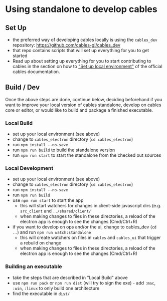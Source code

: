 # Using standalone to develop cables

## Set Up

* the preferred way of developing cables locally is using the `cables_dev` repository: https://github.com/cables-gl/cables_dev
* that repo contains scripts that will set up everything for you to get started
* Read up about setting up everything for you to start contributing to cables in the section on how to ["Set up local environment"](../1_setup_dev_env/setup_dev_env)
  of the official cables documentation.

<a id="dev"></a>
## Build / Dev

Once the above steps are done, continue below, deciding beforehand if you want to improve your local version of cables standalone,
develop on cables core or editor, or would like to build and package a finished executable.

### Local Build

- set up your local environment (see above)
- change to `cables_electron` directory (`cd cables_electron`)
- run `npm install --no-save`
- run `npm run build` to build the standalone version
- run `npm run start` to start the standalone from the checked out sources

### Local Development

- set up your local environment (see above)
- change to `cables_electron` directory (`cd cables_electron`)
- run `npm install --no-save`
- run `npm run build`
- use `npm run start` to start the app
    - this will start watchers for changes in client-side javascript dirs (e.g. `src_client` and `../shared/client/`
    - when making changes to files in these directories, a reload of the electron app is enough to see the changes (Cmd/Ctrl+R)
- if you want to develop on ops and/or the ui, change to cables_dev (`cd ..`) and run `npm run watch:standalone`
    - this will create watchers on files in `cables` and `cables_ui` that trigger a rebuild on change
    - when making changes to files in these directories, a reload of the electron app is enough to see the changes (Cmd/Ctrl+R)

### Building an executable

- take the steps that are described in "Local Build" above
- use `npm run pack` or `npm run dist` (will try to sign the exe)  - add `:mac`, `:win`, `:linux` to only build one architecture
- find the executable in `dist/`
